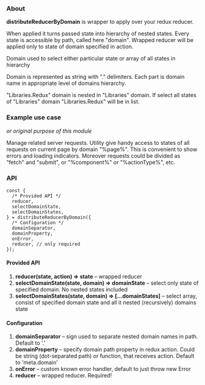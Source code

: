 ### About

**distributeReducerByDomain** is wrapper to apply over your redux reducer.

When applied it turns passed state into hierarchy of nested states. Every state is accessible by path, called here "domain". Wrapped reducer will be applied only to state of domain specified in action.

Domain used to select either particular state or array of all states in hierarchy

Domain is represented as string with "." delimiters.
Each part is domain name in appropriate level of domains hierarchy.

"Libraries.Redux" domain is nested in "Libraries" domain. If select all states of "Libraries" domain "Libraries.Redux" will be in list.

### Example use case

_or original purpose of this module_

Manage related server requests. Utility give handy access to states of all requests on current page by domain "%page%". This is convenient to show errors and loading indicators. Moreover requests could be divided as "fetch" and "submit", or "%component%" or "%actionType%", etc.

### API

```ecmascript 6
const {
  /* Provided API */
  reducer,
  selectDomainState,
  selectDomainStates,
} = distributeReducerByDomain({
  /* Configuration */
  domainSeparator,
  domainProperty,
  onError,
  reducer, // only required
});
```

#### Provided API

1.  **reducer(state, action) => state** – wrapped reducer
1.  **selectDomainState(state, domain) => domainState** – select only state of specified domain. No nested states included
1.  **selectDomainStates(state, domain) => [...domainStates]** – select array, consist of specified domain state and all it nested (recursively) domains state

#### Configuration

1.  **domainSeparator** – sign used to separate nested domain names in path. Default to '.'
1.  **domainProperty** – specify domain path property in redux action. Could be string (dot-separated path) or function, that receives action. Default to 'meta.domain'
1.  **onError** – custom known error handler, default to just throw new Error
1.  **reducer** – wrapped reducer. Required!
